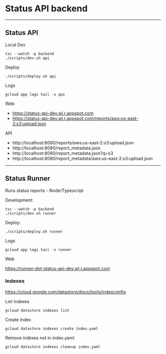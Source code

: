 # Status API backend
---
## Status API

Local Dev

    tsc --watch -p backend
    ./scripts/dev.sh api

Deploy

    ./scripts/deploy.sh api

Logs

`gcloud app logs tail -s api`

Web

- https://status-api-dev.wl.r.appspot.com
- https://status-api-dev.wl.r.appspot.com/reports/aws:us-east-2:s3:upload.json


API

- http://localhost:8080/reports/aws:us-east-2:s3:upload.json
- http://localhost:8080/report_metadata.json
- http://localhost:8080/report_metadata.json?q=s3
- http://localhost:8080/report_metadata/aws:us-east-2:s3:upload.json

---
## Status Runner
Runs status reports - Node/Typescript

Development:

    tsc --watch -p backend
    ./scripts/dev.sh runner

Deploy:

    ./scripts/deploy.sh runner

Logs

`gcloud app logs tail -s runner`


Web

https://runner-dot-status-api-dev.wl.r.appspot.com


### Indexes

https://cloud.google.com/datastore/docs/tools/indexconfig

List indexes

`gcloud datastore indexes list`

Create index

`gcloud datastore indexes create index.yaml`

Remove indexes not in index.yaml

`gcloud datastore indexes cleanup index.yaml`